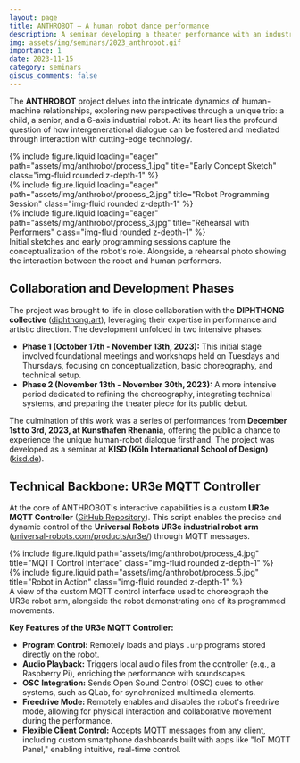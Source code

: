 ```yaml
---
layout: page
title: ANTHROBOT – A human robot dance performance
description: A seminar developing a theater performance with an industrial robot arm.
img: assets/img/seminars/2023_anthrobot.gif
importance: 1
date: 2023-11-15
category: seminars
giscus_comments: false
---
```


The **ANTHROBOT** project delves into the intricate dynamics of human-machine relationships, exploring new perspectives through a unique trio: a child, a senior, and a 6-axis industrial robot. At its heart lies the profound question of how intergenerational dialogue can be fostered and mediated through interaction with cutting-edge technology.

<div class="row">
    <div class="col-sm mt-3 mt-md-0">
        {% include figure.liquid loading="eager" path="assets/img/anthrobot/process_1.jpg" title="Early Concept Sketch" class="img-fluid rounded z-depth-1" %}
    </div>
    <div class="col-sm mt-3 mt-md-0">
        {% include figure.liquid loading="eager" path="assets/img/anthrobot/process_2.jpg" title="Robot Programming Session" class="img-fluid rounded z-depth-1" %}
    </div>
    <div class="col-sm mt-3 mt-md-0">
        {% include figure.liquid loading="eager" path="assets/img/anthrobot/process_3.jpg" title="Rehearsal with Performers" class="img-fluid rounded z-depth-1" %}
    </div>
</div>
<div class="caption">
    Initial sketches and early programming sessions capture the conceptualization of the robot's role. Alongside, a rehearsal photo showing the interaction between the robot and human performers.
</div>

## Collaboration and Development Phases

The project was brought to life in close collaboration with the **DIPHTHONG collective** ([diphthong.art](https://diphthong.art/en/info-en/)), leveraging their expertise in performance and artistic direction. The development unfolded in two intensive phases:

- **Phase 1 (October 17th - November 13th, 2023):** This initial stage involved foundational meetings and workshops held on Tuesdays and Thursdays, focusing on conceptualization, basic choreography, and technical setup.
- **Phase 2 (November 13th - November 30th, 2023):** A more intensive period dedicated to refining the choreography, integrating technical systems, and preparing the theater piece for its public debut.

The culmination of this work was a series of performances from **December 1st to 3rd, 2023, at Kunsthafen Rhenania**, offering the public a chance to experience the unique human-robot dialogue firsthand. The project was developed as a seminar at **KISD (Köln International School of Design)** ([kisd.de](https://kisd.de/)).

## Technical Backbone: UR3e MQTT Controller

At the core of ANTHROBOT's interactive capabilities is a custom **UR3e MQTT Controller** ([GitHub Repository](https://github.com/laurajul/ur3e_mqtt_controller)). This script enables the precise and dynamic control of the **Universal Robots UR3e industrial robot arm** ([universal-robots.com/products/ur3e/](https://www.universal-robots.com/products/ur3e/)) through MQTT messages.

<div class="row justify-content-sm-center">
    <div class="col-sm-8 mt-3 mt-md-0">
        {% include figure.liquid path="assets/img/anthrobot/process_4.jpg" title="MQTT Control Interface" class="img-fluid rounded z-depth-1" %}
    </div>
    <div class="col-sm-4 mt-3 mt-md-0">
        {% include figure.liquid path="assets/img/anthrobot/process_5.jpg" title="Robot in Action" class="img-fluid rounded z-depth-1" %}
    </div>
</div>
<div class="caption">
    A view of the custom MQTT control interface used to choreograph the UR3e robot arm, alongside the robot demonstrating one of its programmed movements.
</div>

**Key Features of the UR3e MQTT Controller:**

- **Program Control:** Remotely loads and plays `.urp` programs stored directly on the robot.
- **Audio Playback:** Triggers local audio files from the controller (e.g., a Raspberry Pi), enriching the performance with soundscapes.
- **OSC Integration:** Sends Open Sound Control (OSC) cues to other systems, such as QLab, for synchronized multimedia elements.
- **Freedrive Mode:** Remotely enables and disables the robot's freedrive mode, allowing for physical interaction and collaborative movement during the performance.
- **Flexible Client Control:** Accepts MQTT messages from any client, including custom smartphone dashboards built with apps like "IoT MQTT Panel," enabling intuitive, real-time control.
